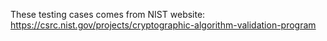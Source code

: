 These testing cases comes from NIST website: https://csrc.nist.gov/projects/cryptographic-algorithm-validation-program
